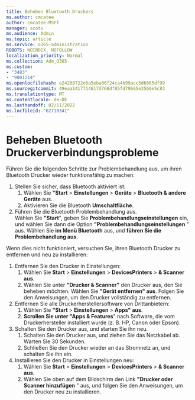 ```yaml
---
title: Beheben Bluetooth Druckers
ms.author: cmcatee
author: cmcatee-MSFT
manager: scotv
ms.audience: Admin
ms.topic: article
ms.service: o365-administration
ROBOTS: NOINDEX, NOFOLLOW
localization_priority: Normal
ms.collection: Adm_O365
ms.custom:
- "3483"
- "9001214"
ms.openlocfilehash: e24208722e6a5eba06f24ca4b99acc5d6885df99
ms.sourcegitcommit: 49eaa1417714617d768df85fd79b65e35b6e5c83
ms.translationtype: MT
ms.contentlocale: de-DE
ms.lasthandoff: 02/11/2022
ms.locfileid: "62710341"
---
```

# <a name="fix-bluetooth-printer-connection-issues"></a>Beheben Bluetooth Druckerverbindungsprobleme

Führen Sie die folgenden Schritte zur Problembehandlung aus, um ihren Bluetooth Drucker wieder funktionsfähig zu machen:


1. Stellen Sie sicher, dass Bluetooth aktiviert ist:
    1. Wählen Sie **"Start** >  **Einstellungen** >  **Geräte** >  **Bluetooth & andere Geräte** aus.
    2. Aktivieren Sie die Bluetooth **Umschaltfläche**.
2. Führen Sie die Bluetooth Problembehandlung aus. <br>
    Wählen Sie **"Start**", geben Sie **Problembehandlungseinstellungen** ein, und wählen Sie dann die Option **"Problembehandlungseinstellungen** " aus. Wählen Sie **im Menü Bluetooth** aus, und **führen Sie die Problembehandlung aus**.

Wenn dies nicht funktioniert, versuchen Sie, ihren Bluetooth Drucker zu entfernen und neu zu installieren:

1. Entfernen Sie den Drucker in Einstellungen:
    1. Wählen Sie **Start** >  **Einstellungen** >  **DevicesPrinters** >  **& Scanner aus**.
    2. Wählen Sie unter **"Drucker & Scanner"** den Drucker aus, den Sie beheben möchten. Wählen Sie **"Gerät entfernen" aus**. Folgen Sie den Anweisungen, um den Drucker vollständig zu entfernen.
2. Entfernen Sie alle Druckerherstellersoftware von Drittanbietern:
    1. Wählen Sie **"Start** >  **Einstellungen** >  **Apps" aus**.
    2. **Scrollen Sie unter "Apps & Features**" nach Software, die vom Druckerhersteller installiert wurde (z. B. HP, Canon oder Epson).
3. Schalten Sie den Drucker aus, und starten Sie ihn neu.
   1. Schalten Sie den Drucker aus, und ziehen Sie das Netzkabel ab. Warten Sie 30 Sekunden. 
   2. Schließen Sie den Drucker wieder an das Stromnetz an, und schalten Sie ihn ein.
4. Installieren Sie den Drucker in Einstellungen neu:
    1. Wählen Sie **Start** >  **Einstellungen** >  **DevicesPrinters** >  **& Scanner aus**.
    2. Wählen Sie oben auf dem Bildschirm den Link **"Drucker oder Scanner hinzufügen** " aus, und folgen Sie den Anweisungen, um den Drucker neu zu installieren.
